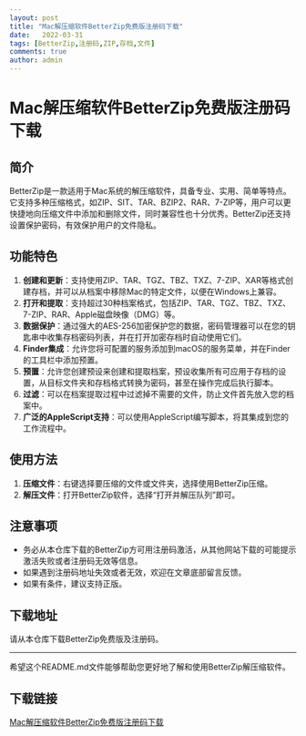 ```yaml
---
layout: post
title: "Mac解压缩软件BetterZip免费版注册码下载"
date:   2022-03-31
tags: [BetterZip,注册码,ZIP,存档,文件]
comments: true
author: admin
---
```

# Mac解压缩软件BetterZip免费版注册码下载

## 简介
BetterZip是一款适用于Mac系统的解压缩软件，具备专业、实用、简单等特点。它支持多种压缩格式，如ZIP、SIT、TAR、BZIP2、RAR、7-ZIP等，用户可以更快捷地向压缩文件中添加和删除文件，同时兼容性也十分优秀。BetterZip还支持设置保护密码，有效保护用户的文件隐私。

## 功能特色
1. **创建和更新**：支持使用ZIP、TAR、TGZ、TBZ、TXZ、7-ZIP、XAR等格式创建存档，并可以从档案中移除Mac的特定文件，以便在Windows上兼容。
2. **打开和提取**：支持超过30种档案格式，包括ZIP、TAR、TGZ、TBZ、TXZ、7-ZIP、RAR、Apple磁盘映像（DMG）等。
3. **数据保护**：通过强大的AES-256加密保护您的数据，密码管理器可以在您的钥匙串中收集存档密码列表，并在打开加密存档时自动使用它们。
4. **Finder集成**：允许您将可配置的服务添加到macOS的服务菜单，并在Finder的工具栏中添加预置。
5. **预置**：允许您创建预设来创建和提取档案，预设收集所有可应用于存档的设置，从目标文件夹和存档格式转换为密码，甚至在操作完成后执行脚本。
6. **过滤**：可以在档案提取过程中过滤掉不需要的文件，防止文件首先放入您的档案中。
7. **广泛的AppleScript支持**：可以使用AppleScript编写脚本，将其集成到您的工作流程中。

## 使用方法
1. **压缩文件**：右键选择要压缩的文件或文件夹，选择使用BetterZip压缩。
2. **解压文件**：打开BetterZip软件，选择“打开并解压队列”即可。

## 注意事项
- 务必从本仓库下载的BetterZip方可用注册码激活，从其他网站下载的可能提示激活失败或者注册码无效等信息。
- 如果遇到注册码地址失效或者无效，欢迎在文章底部留言反馈。
- 如果有条件，建议支持正版。

## 下载地址
请从本仓库下载BetterZip免费版及注册码。

---

希望这个README.md文件能够帮助您更好地了解和使用BetterZip解压缩软件。

## 下载链接

[Mac解压缩软件BetterZip免费版注册码下载](https://pan.quark.cn/s/42b125ab917d)